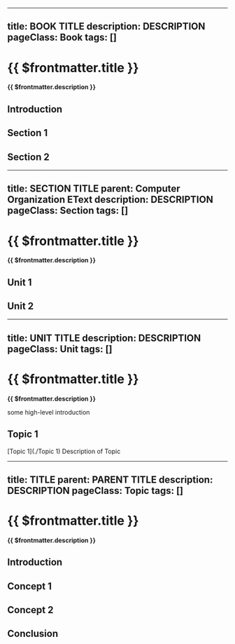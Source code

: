 <!-- 
A **Book** has **Sections**
A **Section** has **Units** -or- no **Units** if the section is simple
A **Unit** optionally has **Topics**
A **Topic** is the detailed information to cover 
-->
---
title: BOOK TITLE
description: DESCRIPTION
pageClass: Book
tags: []
---

# {{ $frontmatter.title }}
**{{ $frontmatter.description }}**

## Introduction

## Section 1

## Section 2

---
title: SECTION TITLE
parent: Computer Organization EText
description: DESCRIPTION
pageClass: Section
tags: []
---

# {{ $frontmatter.title }}
**{{ $frontmatter.description }}**

## Unit 1

## Unit 2

---
title: UNIT TITLE
description: DESCRIPTION
pageClass: Unit
tags: []
---

# {{ $frontmatter.title }}
**{{ $frontmatter.description }}**

some high-level introduction

## Topic 1
[Topic 1](./Topic 1)
Description of Topic



---
title: TITLE
parent: PARENT TITLE
description: DESCRIPTION
pageClass: Topic
tags: []
---

# {{ $frontmatter.title }}
**{{ $frontmatter.description }}**

## Introduction

## Concept 1

## Concept 2

## Conclusion